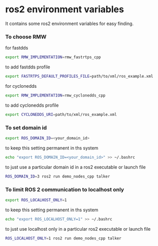 # ros2 environment variables

It contains some ros2 environment variables for easy finding.

### To choose RMW 

for fastdds

```bash
export RMW_IMPLEMENTATION=rmw_fastrtps_cpp
``` 

to add fastdds profile

```bash
export FASTRTPS_DEFAULT_PROFILES_FILE=path/to/xml/ros_example.xml
``` 

for cyclonedds

```bash
export RMW_IMPLEMENTATION=rmw_cyclonedds_cpp
``` 

to add cyclonedds profile

```bash
export CYCLONEDDS_URI=path/to/xml/ros_example.xml
``` 

### To set domain id

```bash
export ROS_DOMAIN_ID=<your_domain_id>
``` 

to keep this setting permanent in ths system

```bash
echo "export ROS_DOMAIN_ID=<your_domain_id>" >> ~/.bashrc
``` 

to just use a particular domain id in a ros2 executable or launch file

```bash
ROS_DOMAIN_ID=3 ros2 run demo_nodes_cpp talker
``` 

### To limit ROS 2 communication to localhost only

```bash
export ROS_LOCALHOST_ONLY=1
``` 

to keep this setting permanent in ths system

```bash
echo "export ROS_LOCALHOST_ONLY=1" >> ~/.bashrc
``` 

to just use localhost only in a particular ros2 executable or launch file

```bash
ROS_LOCALHOST_ONLY=1 ros2 run demo_nodes_cpp talker
``` 




